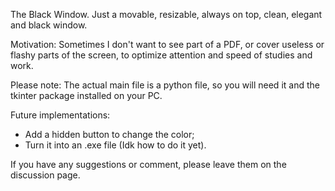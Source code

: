 The Black Window. Just a movable, resizable, always on top, clean, elegant and black window.

Motivation: Sometimes I don't want to see part of a PDF, or cover useless or flashy parts of the screen, to optimize attention and speed of studies and work.

Please note: The actual main file is a python file, so you will need it and the tkinter package installed on your PC.

Future implementations:
  - Add a hidden button to change the color;
  - Turn it into an .exe file (Idk how to do it yet).

If you have any suggestions or comment, please leave them on the discussion page.
